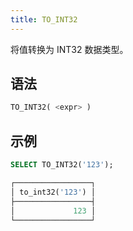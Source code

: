 ```yaml
---
title: TO_INT32
---
```


将值转换为 INT32 数据类型。

## 语法

```sql
TO_INT32( <expr> )
```

## 示例

```sql
SELECT TO_INT32('123');

┌─────────────────┐
│ to_int32('123') │
├─────────────────┤
│             123 │
└─────────────────┘
```